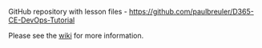 
GitHub repository with lesson files - https://github.com/paulbreuler/D365-CE-DevOps-Tutorial

Please see the [wiki](https://github.com/paulbreuler/d365-ce-devops-blogs/wiki) for more information.
